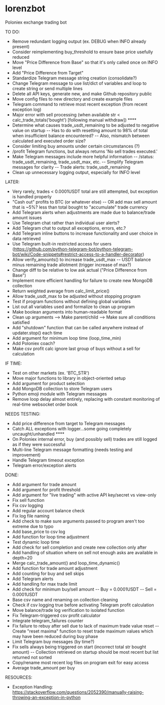 # lorenzbot
Poloniex exchange trading bot

TO DO:
- Remove redundant logging output (ex. DEBUG when INFO already present)
- Consider reimplementing buy_threshold to ensure base price usefully reduced
- Move "Price Difference from Base" so that it's only called once on INFO level
- Add "Price Difference from Target"
- Standardize Telegram message string creation (consolidate?)
- Change Telegram message to use list/dict of variables and loop to create string or send multiple lines
- Delete all API keys, generate new, and make Github repository public
- Move config files to new directory and create example files
- Telegram command to retrieve most recent exception (from recent exception log)
- Major error with sell processing (when available str < calc_trade_totals('bought') [following manual withdraw]) ****
- Determine what causes trade_usdt_remaining to be adjusted to negative value on startup
-- Has to do with resetting amount to 98% of total when insufficient balance encountered?
-- Also, mismatch between calculated and executed order size?
- Consider limiting buy amounts under certain circumstances (?)
- /profit Telegram functions, but always returns 'No sell trades executed.'
- Make Telegram messages include more helpful information
-- /status: trade_usdt_remaining, trade_usdt_max, etc.
-- Simplify Telegram messages for clarity
-- Trade alerts: trade_usdt_remaining
- Clean up unnecessary logging output, especially for INFO level

LATER:
- Very rarely, trades < 0.0001USDT total are still attempted, but exception is handled properly
- "Cash out" profits to BTC (or whatever else)
-- OR add max sell amount that is ~5%? less than total bought to "accumulate" trade currency
- Add Telegram alerts when adjustments are made due to balance/trade amount issues
- Use Telegram chat rather than individual user alerts?
- Add Telegram chat to output all exceptions, errors, etc.?
- Add Telegram inline buttons to increase functionality and user choice in data retrieved
- Use Telegram built-in restricted access for users (https://github.com/python-telegram-bot/python-telegram-bot/wiki/Code-snippets#restrict-access-to-a-handler-decorator)
- Allow verify_amounts() to increase trade_usdt_max
-- USDT balance minus remaining trade allotment (trigger increase of max?)
- Change diff to be relative to low ask actual ("Price Difference from Base")
- Implement more efficient handling for failure to create new MongoDB collection
- Return weighted average from calc_limit_price()
- Allow trade_usdt_max to be adjusted without stopping program
- Test if program functions without defining global variables
- List out all variables used and formalize to clean up program
- Make boolean arguments into human-readable format
- Clean up arguments --> Make parent/child --> Make sure all conditions satisfied
- Add "shutdown" function that can be called anywhere instead of updater.stop() each time
- Add argument for minimum loop time (loop_time_min)
- Add Poloniex coach?
- Make csv profit calc ignore last group of buys without a sell for calculation

IF TIME:
- Test on other markets (ex. 'BTC_STR')
- Move major functions to library in object-oriented setup
- Add argument for product selection
- Add MongoDB collection to store Telegram users
- Python emoji module with Telegram messages
- Remove loop delay almost entirely, replacing with constant monitoring of real-time websocket order book

NEEDS TESTING:
- Add price difference from target to Telegram messages
- Catch ALL exceptions with logger...some going completely uncaught/unhandled ****
- On Poloniex internal error, buy (and possibly sell) trades are still logged as if they were successful
- Multi-line Telegram message formatting (needs testing and improvement)
- Handle Telegram timeout exception
- Telegram error/exception alerts

DONE:
- Add argument for trade amount
- Add argument for profit threshold
- Add argument for "live trading" with active API key/secret vs view-only
- Fix sell function
- Fix csv logging
- Add regular account balance check
- Fix log file naming
- Add check to make sure arguments passed to program aren't too extreme due to typo
- Add base_price to csv log
- Add function for loop time adjustment
- Test dynamic loop time
- Add check for sell completion and create new collection only after
- Add handling of situation where on sell not enough asks are available in depth=20
- Merge calc_trade_amount() and loop_time_dynamic()
- Add function for trade amount adjustment
- Add counting for buy and sell skips
- Add Telegram alerts
- Add handling for max trade limit
- Add check for minimum buy/sell amount
-- Buy = 0.0001USDT
-- Sell = 0.0001USDT
- Base csv name and renaming on collection cleaning
- Check if csv logging true before activating Telegram profit calculation
- Move balance/trade log verification to isolated function
- Fix Telegram-triggered csv profit calculator
- Integrate telegram_failures counter
- Fix failure to rebuy after sell due to lack of maximum trade value reset
-- Create "reset maxima" function to reset trade maximum values which may have been reduced during buy phase
- Limit Telegram buy messages (by time?)
- Fix sells always being triggered on start (incorrect total str bought amount)
-- Collection retrieved on startup should be most recent but list returned not sorted
- Copy/rename most recent log files on program exit for easy access
- Average trade_amount per buy

RESOURCES:
- Exception Handling:
https://stackoverflow.com/questions/2052390/manually-raising-throwing-an-exception-in-python